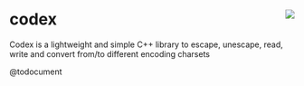 codex <a href="https://travis-ci.org/r-lyeh/codex"><img src="https://api.travis-ci.org/r-lyeh/codex.svg?branch=master" align="right" /></a>
=====

Codex is a lightweight and simple C++ library to escape, unescape, read, write and convert from/to different encoding charsets

@todocument
